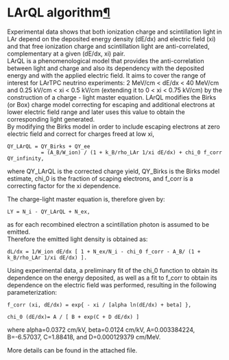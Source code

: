 LArQL algorithm[¶](#LArQL-algorithm)
====================================

Experimental data shows that both ionization charge and scintillation light in LAr depend on the deposited energy density (dE/dx) and electric field (xi) and that free ionization charge and scintillation light are anti-correlated, complementary at a given (dE/dx, xi) pair.\
LArQL is a phenomenological model that provides the anti-correlation between light and charge and also its dependency with the deposited energy and with the applied electric field. It aims to cover the range of interest for LArTPC neutrino experiments: 2 MeV/cm \< dE/dx \< 40 MeV/cm and 0.25 kV/cm \< xi \< 0.5 kV/cm (extending it to 0 \< xi \< 0.75 kV/cm) by the construction of a charge - light master equation. LArQL modifies the Birks (or Box) charge model correcting for escaping and additional electrons at lower electric field range and later uses this value to obtain the corresponding light generated.\
By modifying the Birks model in order to include escaping electrons at zero electric field and correct for charges freed at low xi,

    QY_LArQL = QY_Birks + QY_ee 
               = (A_B/W_ion) / (1 + k_B/rho_LAr 1/xi dE/dx) + chi_0 f_corr QY_infinity,

where QY\_LArQL is the corrected charge yield, QY\_Birks is the Birks model estimate, chi\_0 is the fraction of scaping electrons, and f\_corr is a correcting factor for the xi dependence.

The charge-light master equation is, therefore given by:

    LY = N_i - QY_LArQL + N_ex,

as for each recombined electron a scintillation photon is assumed to be emitted.\
Therefore the emitted light density is obtained as:

    dL/dx = 1/W_ion dE/dx [ 1 + N_ex/N_i - chi_0 f_corr - A_B/ (1 + k_B/rho_LAr 1/xi dE/dx) ].

Using experimental data, a preliminary fit of the chi\_0 function to obtain its dependence on the energy deposited, as well as a fit to f\_corr to obtain its dependence on the electric field was performed, resulting in the following parameterization:

    f_corr (xi, dE/dx) = exp{ - xi / [alpha ln(dE/dx) + beta] }, 

    chi_0 (dE/dx)= A / [ B + exp(C + D dE/dx) ]

where alpha=0.0372 cm/kV, beta=0.0124 cm/kV, A=0.003384224, B=-6.57037, C=1.88418, and D=0.000129379 cm/MeV.

More details can be found in the attached file.
